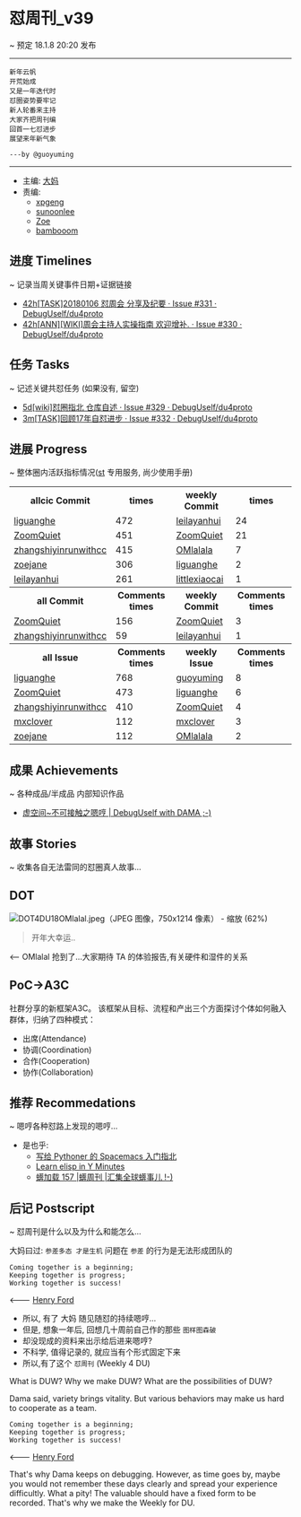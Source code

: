 # 怼周刊_v39
~ 预定 18.1.8 20:20 发布

-----------------------------------------

    新年云帆
    开荒始成 
    又是一年迭代时
    怼圈姿势要牢记
    新人轮番来主持
    大家齐把周刊编
    回首一七怼进步
    展望来年新气象

    ---by @guoyuming

-----------------------------------------

- 主编: [大妈](http://du.zoomquiet.io/2014-02/ac0-zq/)
- 责编:
    + [xpgeng](http://du.zoomquiet.io/2017-04/about-xpgeng/)
    + [sunoonlee](http://du.zoomquiet.io/2017-04/about-sunoonlee/)
    + [Zoe](http://du.zoomquiet.io/2017-04/about-zoe/)
    + [bambooom](http://du.zoomquiet.io/2017-04/about-bambooom/)

## 进度 Timelines
~ 记录当周关键事件日期+证据链接

- [42h[TASK]20180106 怼周会 分享及纪要 · Issue #331 · DebugUself/du4proto](https://github.com/DebugUself/du4proto/issues/331)
- [42h[ANN][WIKI]周会主持人实操指南 欢迎增补. · Issue #330 · DebugUself/du4proto](https://github.com/DebugUself/du4proto/issues/330)

## 任务 Tasks
~ 记述关键共怼任务 (如果没有, 留空)

- [5d[wiki]怼圈指北 仓库自述 · Issue #329 · DebugUself/du4proto](https://github.com/DebugUself/du4proto/issues/329)
- [3m[TASK]回顾17年自怼进步 · Issue #332 · DebugUself/du4proto](https://github.com/DebugUself/du4proto/issues/332)


## 进展 Progress
~ 整体圈内活跃指标情况([st](https://github.com/DebugUself/du4proto/tree/DU_tools/st) 专用服务, 尚少使用手册)


<table>
<tr><th>allcic Commit</th><th> times</th><th>weekly Commit</th><th> times</th></tr>
<tr><td>
            <a href='http://github.com/liguanghe'>liguanghe</a></td><td>472</td>
        <td>
            <a href='http://github.com/leilayanhui'>leilayanhui</a></td><td>24</td>
            
<tr><td>
            <a href='http://github.com/ZoomQuiet'>ZoomQuiet</a></td><td>451</td>
        <td>
            <a href='http://github.com/ZoomQuiet'>ZoomQuiet</a></td><td>21</td>
            
<tr><td>
            <a href='http://github.com/zhangshiyinrunwithcc'>zhangshiyinrunwithcc</a></td><td>415</td>
        <td>
            <a href='http://github.com/OMlalala'>OMlalala</a></td><td>7</td>
            
<tr><td>
            <a href='http://github.com/zoejane'>zoejane</a></td><td>306</td>
        <td>
            <a href='http://github.com/liguanghe'>liguanghe</a></td><td>2</td>
            
<tr><td>
            <a href='http://github.com/leilayanhui'>leilayanhui</a></td><td>261</td>
        <td>
            <a href='http://github.com/littlexiaocai'>littlexiaocai</a></td><td>1</td>
            
<tr><th>all Commit </th><th>Comments times</th><th>weekly Commit</th><th>Comments times</th></tr>
<tr><td>
            <a href='http://github.com/ZoomQuiet'>ZoomQuiet</a></td><td>156</td>
        <td>
            <a href='http://github.com/ZoomQuiet'>ZoomQuiet</a></td><td>3</td>
            
<tr><td>
            <a href='http://github.com/zhangshiyinrunwithcc'>zhangshiyinrunwithcc</a></td><td>59</td>
        <td>
            <a href='http://github.com/leilayanhui'>leilayanhui</a></td><td>1</td>
            
<tr><th>all Issue </th><th>Comments times</th><th>weekly Issue</th><th>Comments times</th></tr>
<tr><td>
            <a href='http://github.com/liguanghe'>liguanghe</a></td><td>768</td>
        <td>
            <a href='http://github.com/guoyuming'>guoyuming</a></td><td>8</td>
            
<tr><td>
            <a href='http://github.com/ZoomQuiet'>ZoomQuiet</a></td><td>473</td>
        <td>
            <a href='http://github.com/liguanghe'>liguanghe</a></td><td>6</td>
            
<tr><td>
            <a href='http://github.com/zhangshiyinrunwithcc'>zhangshiyinrunwithcc</a></td><td>410</td>
        <td>
            <a href='http://github.com/ZoomQuiet'>ZoomQuiet</a></td><td>4</td>
            
<tr><td>
            <a href='http://github.com/mxclover'>mxclover</a></td><td>112</td>
        <td>
            <a href='http://github.com/mxclover'>mxclover</a></td><td>3</td>
            
<tr><td>
            <a href='http://github.com/zoejane'>zoejane</a></td><td>112</td>
        <td>
            <a href='http://github.com/OMlalala'>OMlalala</a></td><td>2</td>
            
</table>


## 成果 Achievements
~ 各种成品/半成品 内部知识作品

- [虚空间~不可接触之嗯哼 \| DebugUself with DAMA ;\-\)](http://du.zoomquiet.io/2017-11/untouchable/)

## 故事 Stories
~ 收集各自无法雷同的怼圈真人故事...



## DOT

![DOT4DU18OMlalal.jpeg（JPEG 图像，750x1214 像素） - 缩放 (62%)](http://zoomquiet.qiniucdn.com/res/du/DOT4DU18OMlalal.jpeg?imageView2/2/w/360)

> 开年大幸运..

<-- OMlalal 抢到了...大家期待 TA 的体验报告,有关硬件和湿件的关系

## PoC->A3C

社群分享的新框架A3C。
该框架从目标、流程和产出三个方面探讨个体如何融入群体，归纳了四种模式：

- 出席(Attendance)
- 协调(Coordination)
- 合作(Cooperation)
- 协作(Collaboration)



## 推荐 Recommedations
~ 嗯哼各种怼路上发现的嗯哼...

- 是也乎:
    + [写给 Pythoner 的 Spacemacs 入门指北](https://zhuanlan.zhihu.com/p/24900429)
    + [Learn elisp in Y Minutes](https://learnxinyminutes.com/docs/elisp/)
    + [蠎加载 157 |蠎周刊 |汇集全球蠎事儿 !-)](http://weekly.pychina.org/importpython/importpython-157.html)

## 后记 Postscript
~ 怼周刊是什么以及为什么和能怎么...

大妈曰过: `参差多态 才是生机`
问题在 `参差` 的行为是无法形成团队的

	Coming together is a beginning; 
	Keeping together is progress; 
	Working together is success!

<--- [Henry Ford](https://www.brainyquote.com/quotes/quotes/h/henryford121997.html)

- 所以, 有了 大妈 随见随怼的持续嗯哼...
- 但是, 想象一年后, 回想几十周前自己作的那些 `图样图森破` 
- 却没现成的资料来出示给后进来嗯哼?
- 不科学, 值得记录的, 就应当有个形式固定下来
- 所以,有了这个 `怼周刊` (Weekly 4 DU)

What is DUW?
Why we make DUW?
What are the possibilities of DUW?

Dama said, variety brings vitality.
But various behaviors may make us hard to cooperate as a team.

	Coming together is a beginning; 
	Keeping together is progress; 
	Working together is success!

<--- [Henry Ford](https://www.brainyquote.com/quotes/quotes/h/henryford121997.html)

That's why Dama keeps on debugging.
However, as time goes by, maybe you would not remember these days clearly and spread your experience difficultly.
What a pity!
The valuable should have a fixed form to be recorded.
That's why we make the Weekly for DU.



